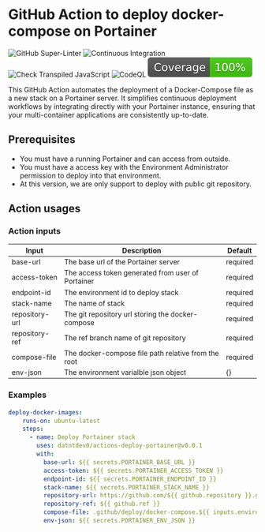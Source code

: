 # GitHub Action to deploy docker-compose on Portainer

![GitHub Super-Linter](actions/workflows/linter.yml/badge.svg)
![Continuous Integration](actions/workflows/ci.yml/badge.svg)
![Check Transpiled JavaScript](actions/workflows/check-dist.yml/badge.svg)
![CodeQL](actions/workflows/codeql-analysis.yml/badge.svg)
![Coverage](./badges/coverage.svg)

This GitHub Action automates the deployment of a Docker-Compose file as a new
stack on a Portainer server. It simplifies continuous deployment workflows by
integrating directly with your Portainer instance, ensuring that your
multi-container applications are consistently up-to-date.

## Prerequisites

- You must have a running Portainer and can access from outside.
- You must have a access key with the Environment Administrator permission to
  deploy into that environment.
- At this version, we are only support to deploy with public git repository.

## Action usages

### Action inputs

Input|Description|Default
---|---|---
base-url|The base url of the Portainer server|required
access-token|The access token generated from user of Portainer|required
endpoint-id|The environment id to deploy stack|required
stack-name|The name of stack|required
repository-url|The git repository url storing the docker-compose|required
repository-ref|The ref branch name of git repository|required
compose-file|The docker-compose file path relative from the root|required
env-json|The environment varialble json object|{}

### Examples

```yml
deploy-docker-images:
    runs-on: ubuntu-latest
    steps:
      - name: Deploy Portainer stack
        uses: datntdev0/actions-deploy-portainer@v0.0.1
        with:
          base-url: ${{ secrets.PORTAINER_BASE_URL }}
          access-token: ${{ secrets.PORTAINER_ACCESS_TOKEN }}
          endpoint-id: ${{ secrets.PORTAINER_ENDPOINT_ID }}
          stack-name: ${{ secrets.PORTAINER_STACK_NAME }}
          repository-url: https://github.com/${{ github.repository }}.git
          repository-ref: ${{ github.ref }}
          compose-file: .github/deploy/docker-compose.${{ inputs.environment }}.yml
          env-json: ${{ secrets.PORTAINER_ENV_JSON }}
```